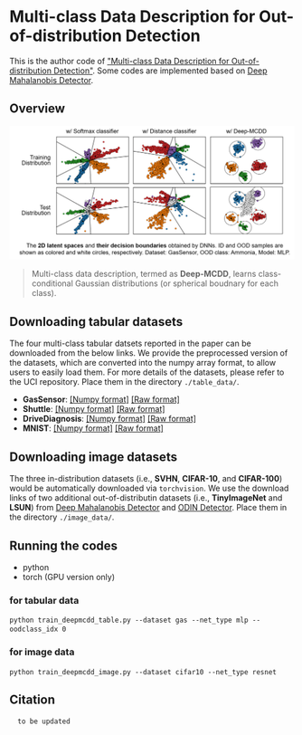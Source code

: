 # Multi-class Data Description for Out-of-distribution Detection

This is the author code of ["Multi-class Data Description for Out-of-distribution Detection"]().
Some codes are implemented based on [Deep Mahalanobis Detector](https://github.com/pokaxpoka/deep_Mahalanobis_detector).

## Overview

<p align="center">
<img src="./figure/deepmcdd.png" width="800">
</p>

> Multi-class data description, termed as **Deep-MCDD**, learns class-conditional Gaussian distributions (or spherical boudnary for each class).

## Downloading tabular datasets

The four multi-class tabular datsets reported in the paper can be downloaded from the below links.
We provide the preprocessed version of the datasets, which are converted into the numpy array format, to allow users to easily load them.
For more details of the datasets, please refer to the UCI repository.
Place them in the directory `./table_data/`.

- **GasSensor**: [[Numpy format]](http://di.postech.ac.kr/donalee/deepmcdd/gas_preproc.npy) [[Raw format]](https://archive.ics.uci.edu/ml/datasets/Gas+Sensor+Array+Drift+Dataset#)
- **Shuttle**: [[Numpy format]](http://di.postech.ac.kr/donalee/deepmcdd/shuttle_preproc.npy) [[Raw format]](https://archive.ics.uci.edu/ml/datasets/Statlog+(Shuttle))
- **DriveDiagnosis**: [[Numpy format]](http://di.postech.ac.kr/donalee/deepmcdd/drive_preproc.npy) [[Raw format]](https://archive.ics.uci.edu/ml/datasets/Dataset+for+Sensorless+Drive+Diagnosis)
- **MNIST**: [[Numpy format]](http://di.postech.ac.kr/donalee/deepmcdd/mnist_preproc.npy) [[Raw format]](http://yann.lecun.com/exdb/mnist/)

## Downloading image datasets

The three in-distribution datasets (i.e., **SVHN**, **CIFAR-10**, and **CIFAR-100**) would be automatically downloaded via `torchvision`.
We use the download links of two additional out-of-distributin datasets (i.e., **TinyImageNet** and **LSUN**) from [Deep Mahalanobis Detector](https://github.com/pokaxpoka/deep_Mahalanobis_detector) and [ODIN Detector](https://github.com/ShiyuLiang/odin-pytorch).
Place them in the directory `./image_data/`.

## Running the codes

- python
- torch (GPU version only)

### for tabular data
```
python train_deepmcdd_table.py --dataset gas --net_type mlp --oodclass_idx 0
```

### for image data
```
python train_deepmcdd_image.py --dataset cifar10 --net_type resnet
```

## Citation
```
  to be updated
```
